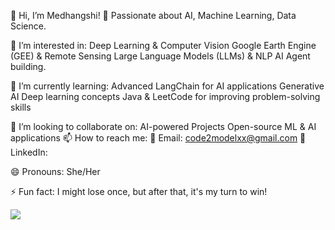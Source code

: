 👋 Hi, I’m Medhangshi!
🚀 Passionate about AI, Machine Learning, Data Science.

👀 I’m interested in:
Deep Learning & Computer Vision
Google Earth Engine (GEE) & Remote Sensing
Large Language Models (LLMs) & NLP
AI Agent building.




🌱 I’m currently learning:
Advanced LangChain for AI applications
Generative AI
Deep learning concepts
Java & LeetCode for improving problem-solving skills





💞️ I’m looking to collaborate on:
AI-powered Projects
Open-source ML & AI applications
📫 How to reach me:
📧 Email: code2modelxx@gmail.com
💼 LinkedIn: 




😄 Pronouns:
She/Her






⚡ Fun fact:
I might lose once, but after that, it's my turn to win! 


<!---
MEDHANGSHI0708/MEDHANGSHI0708 is a ✨ special ✨ repository because its `README.md` (this file) appears on your GitHub profile.
You can click the Preview link to take a look at your changes.
--->

![](https://leetcard.jacoblin.cool/meduxx0708?ext=heatmap)
